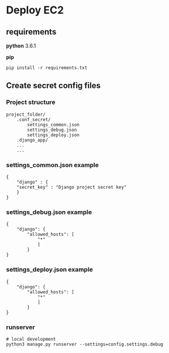 # Deploy EC2

## requirements

**python**
3.6.1

**pip**

```
pip install -r requirements.txt
```

## Create secret config files

### Project structure

```
project_folder/
	.conf_secret/
		settings_common.json
		settings_debug.json
		settings_deploy.json
	.django_app/
	...
	...
```

### settings_common.json example

```
{
	"django" : {
	"secret_key" : "Django project secret key"
	}
}
```

### settings_debug.json example

```
{
	"django": {
		"allowed_hosts": [
			"*"
			]
		}
}

```

### settings_deploy.json example

```
{
	"django": {
		"allowed_hosts": [
			"*"
			]
		}
}
```

### runserver

```
# local development
python3 manage.py runserver --settings=config.settings.debug
```